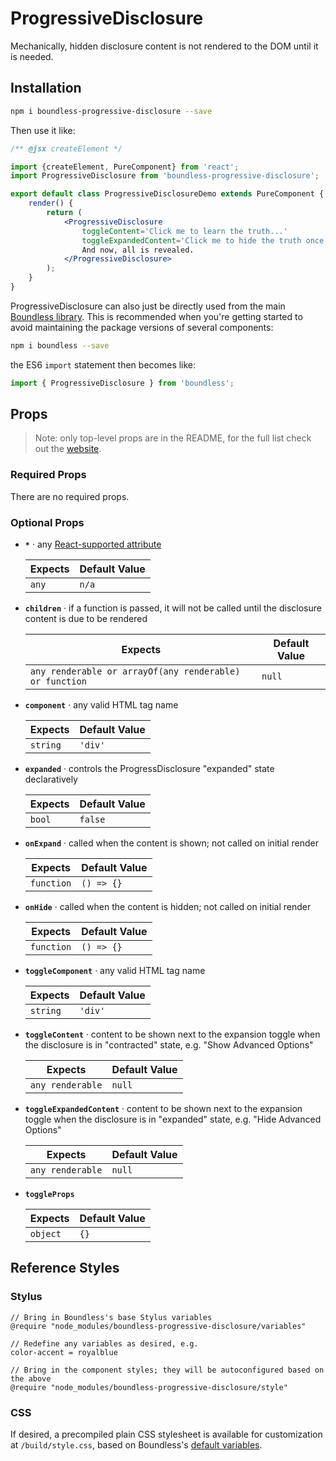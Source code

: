 <!---
THIS IS AN AUTOGENERATED FILE. EDIT PACKAGES/BOUNDLESS-PROGRESSIVE-DISCLOSURE/INDEX.JS INSTEAD.
-->
# ProgressiveDisclosure

Mechanically, hidden disclosure content is not rendered to the DOM until it is needed.

## Installation

```bash
npm i boundless-progressive-disclosure --save
```

Then use it like:


```jsx
/** @jsx createElement */

import {createElement, PureComponent} from 'react';
import ProgressiveDisclosure from 'boundless-progressive-disclosure';

export default class ProgressiveDisclosureDemo extends PureComponent {
    render() {
        return (
            <ProgressiveDisclosure
                toggleContent='Click me to learn the truth...'
                toggleExpandedContent='Click me to hide the truth once again...'>
                And now, all is revealed.
            </ProgressiveDisclosure>
        );
    }
}
```



ProgressiveDisclosure can also just be directly used from the main [Boundless library](https://www.npmjs.com/package/boundless). This is recommended when you're getting started to avoid maintaining the package versions of several components:

```bash
npm i boundless --save
```

the ES6 `import` statement then becomes like:

```js
import { ProgressiveDisclosure } from 'boundless';
```



## Props

> Note: only top-level props are in the README, for the full list check out the [website](https://boundless.js.org/ProgressiveDisclosure).

### Required Props

There are no required props.


### Optional Props

- __`*`__ &middot; any [React-supported attribute](https://facebook.github.io/react/docs/tags-and-attributes.html#html-attributes)

  Expects | Default Value
  ---     | ---
  `any` | `n/a`

- __`children`__ &middot; if a function is passed, it will not be called until the disclosure content is due to be rendered

  Expects | Default Value
  ---     | ---
  `any renderable or arrayOf(any renderable) or function` | `null`

- __`component`__ &middot; any valid HTML tag name

  Expects | Default Value
  ---     | ---
  `string` | `'div'`

- __`expanded`__ &middot; controls the ProgressDisclosure "expanded" state declaratively

  Expects | Default Value
  ---     | ---
  `bool` | `false`

- __`onExpand`__ &middot; called when the content is shown; not called on initial render

  Expects | Default Value
  ---     | ---
  `function` | `() => {}`

- __`onHide`__ &middot; called when the content is hidden; not called on initial render

  Expects | Default Value
  ---     | ---
  `function` | `() => {}`

- __`toggleComponent`__ &middot; any valid HTML tag name

  Expects | Default Value
  ---     | ---
  `string` | `'div'`

- __`toggleContent`__ &middot; content to be shown next to the expansion toggle when the disclosure is in "contracted" state, e.g. "Show Advanced Options"

  Expects | Default Value
  ---     | ---
  `any renderable` | `null`

- __`toggleExpandedContent`__ &middot; content to be shown next to the expansion toggle when the disclosure is in "expanded" state, e.g. "Hide Advanced Options"

  Expects | Default Value
  ---     | ---
  `any renderable` | `null`

- __`toggleProps`__

  Expects | Default Value
  ---     | ---
  `object` | `{}`


## Reference Styles
### Stylus
```stylus
// Bring in Boundless's base Stylus variables
@require "node_modules/boundless-progressive-disclosure/variables"

// Redefine any variables as desired, e.g.
color-accent = royalblue

// Bring in the component styles; they will be autoconfigured based on the above
@require "node_modules/boundless-progressive-disclosure/style"
```

### CSS
If desired, a precompiled plain CSS stylesheet is available for customization at `/build/style.css`, based on Boundless's [default variables](https://github.com/enigma-io/boundless/blob/master/variables.styl).

